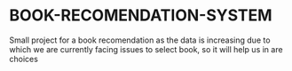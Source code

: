 # BOOK-RECOMENDATION-SYSTEM
Small project for a book recomendation  as the data is increasing  due to which we are currently facing issues to select book, so it will help us in are choices
